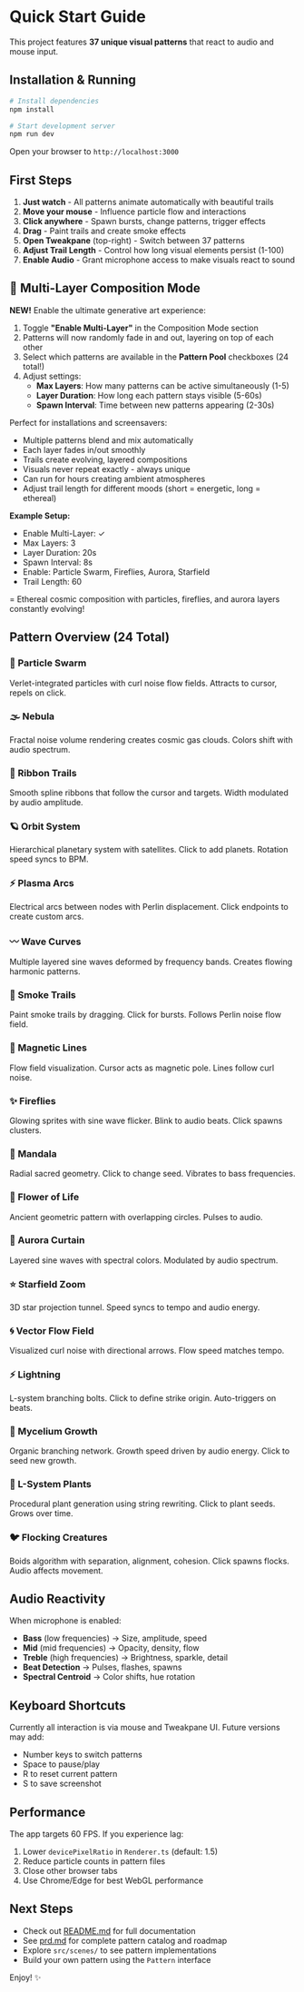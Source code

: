 # Quick Start Guide

This project features **37 unique visual patterns** that react to audio and mouse input.

## Installation & Running

```bash
# Install dependencies
npm install

# Start development server
npm run dev
```

Open your browser to `http://localhost:3000`

## First Steps

1. **Just watch** - All patterns animate automatically with beautiful trails
2. **Move your mouse** - Influence particle flow and interactions
3. **Click anywhere** - Spawn bursts, change patterns, trigger effects
4. **Drag** - Paint trails and create smoke effects
5. **Open Tweakpane** (top-right) - Switch between 37 patterns
6. **Adjust Trail Length** - Control how long visual elements persist (1-100)
7. **Enable Audio** - Grant microphone access to make visuals react to sound

## 🎨 Multi-Layer Composition Mode

**NEW!** Enable the ultimate generative art experience:

1. Toggle **"Enable Multi-Layer"** in the Composition Mode section
2. Patterns will now randomly fade in and out, layering on top of each other
3. Select which patterns are available in the **Pattern Pool** checkboxes (24 total!)
4. Adjust settings:
   - **Max Layers**: How many patterns can be active simultaneously (1-5)
   - **Layer Duration**: How long each pattern stays visible (5-60s)
   - **Spawn Interval**: Time between new patterns appearing (2-30s)

Perfect for installations and screensavers:
- Multiple patterns blend and mix automatically
- Each layer fades in/out smoothly
- Trails create evolving, layered compositions
- Visuals never repeat exactly - always unique
- Can run for hours creating ambient atmospheres
- Adjust trail length for different moods (short = energetic, long = ethereal)

**Example Setup:**
- Enable Multi-Layer: ✓
- Max Layers: 3
- Layer Duration: 20s
- Spawn Interval: 8s
- Enable: Particle Swarm, Fireflies, Aurora, Starfield
- Trail Length: 60

= Ethereal cosmic composition with particles, fireflies, and aurora layers constantly evolving!

## Pattern Overview (24 Total)

### 🌊 Particle Swarm
Verlet-integrated particles with curl noise flow fields. Attracts to cursor, repels on click.

### 🌫️ Nebula
Fractal noise volume rendering creates cosmic gas clouds. Colors shift with audio spectrum.

### 🎀 Ribbon Trails  
Smooth spline ribbons that follow the cursor and targets. Width modulated by audio amplitude.

### 🪐 Orbit System
Hierarchical planetary system with satellites. Click to add planets. Rotation speed syncs to BPM.

### ⚡ Plasma Arcs
Electrical arcs between nodes with Perlin displacement. Click endpoints to create custom arcs.

### 〰️ Wave Curves
Multiple layered sine waves deformed by frequency bands. Creates flowing harmonic patterns.

### 💨 Smoke Trails
Paint smoke trails by dragging. Click for bursts. Follows Perlin noise flow field.

### 🧲 Magnetic Lines
Flow field visualization. Cursor acts as magnetic pole. Lines follow curl noise.

### ✨ Fireflies
Glowing sprites with sine wave flicker. Blink to audio beats. Click spawns clusters.

### 🌸 Mandala
Radial sacred geometry. Click to change seed. Vibrates to bass frequencies.

### 🌺 Flower of Life
Ancient geometric pattern with overlapping circles. Pulses to audio.

### 🌈 Aurora Curtain
Layered sine waves with spectral colors. Modulated by audio spectrum.

### ⭐ Starfield Zoom
3D star projection tunnel. Speed syncs to tempo and audio energy.

### 🌀 Vector Flow Field
Visualized curl noise with directional arrows. Flow speed matches tempo.

### ⚡ Lightning
L-system branching bolts. Click to define strike origin. Auto-triggers on beats.

### 🍄 Mycelium Growth
Organic branching network. Growth speed driven by audio energy. Click to seed new growth.

### 🌿 L-System Plants
Procedural plant generation using string rewriting. Click to plant seeds. Grows over time.

### 🐦 Flocking Creatures
Boids algorithm with separation, alignment, cohesion. Click spawns flocks. Audio affects movement.

## Audio Reactivity

When microphone is enabled:
- **Bass** (low frequencies) → Size, amplitude, speed
- **Mid** (mid frequencies) → Opacity, density, flow
- **Treble** (high frequencies) → Brightness, sparkle, detail
- **Beat Detection** → Pulses, flashes, spawns
- **Spectral Centroid** → Color shifts, hue rotation

## Keyboard Shortcuts

Currently all interaction is via mouse and Tweakpane UI. Future versions may add:
- Number keys to switch patterns
- Space to pause/play
- R to reset current pattern
- S to save screenshot

## Performance

The app targets 60 FPS. If you experience lag:
1. Lower `devicePixelRatio` in `Renderer.ts` (default: 1.5)
2. Reduce particle counts in pattern files
3. Close other browser tabs
4. Use Chrome/Edge for best WebGL performance

## Next Steps

- Check out [README.md](./README.md) for full documentation
- See [prd.md](./prd.md) for complete pattern catalog and roadmap
- Explore `src/scenes/` to see pattern implementations
- Build your own pattern using the `Pattern` interface

Enjoy! ✨

